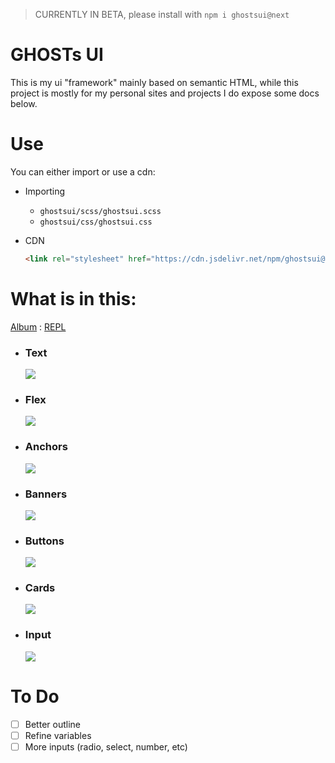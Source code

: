 > CURRENTLY IN BETA, please install with `npm i ghostsui@next`

# GHOSTs UI
This is my ui "framework" mainly based on semantic HTML, while this project is mostly for my personal sites and projects I do expose some docs below.

# Use
You can either import or use a cdn:

-   Importing
    - `ghostsui/scss/ghostsui.scss`
    - `ghostsui/css/ghostsui.css`

-   CDN
    ```html
    <link rel="stylesheet" href="https://cdn.jsdelivr.net/npm/ghostsui@next/css/ghostsui.css" />
    ```

# What is in this:
[Album](https://imgur.com/a/9H3Uo2w) : [REPL](https://svelte.dev/repl/f913eb2fd8c04a0f81ed929e4d5c858d?version=3.42.5)

-   ### Text
    ![](https://i.imgur.com/5GowlC7.png)

-   ### Flex
    ![](https://i.imgur.com/8iXMH14.png)

-   ### Anchors
    ![](https://i.imgur.com/zsjP7Cg.png)

-   ### Banners
    ![](https://i.imgur.com/GcywaCQ.png)

-   ### Buttons
    ![](https://i.imgur.com/02VXllP.png)

-   ### Cards
    ![](https://i.imgur.com/92Ry2Cu.png)

-   ### Input
    ![](https://i.imgur.com/h5pF3Lz.png)


# To Do
- [ ] Better outline
- [ ] Refine variables
- [ ] More inputs (radio, select, number, etc)
